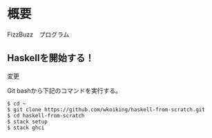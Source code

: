 ﻿# 概要

FizzBuzz　プログラム

## Haskellを開始する！

変更

Git bashから下記のコマンドを実行する。

~~~
$ cd ~
$ git clone https://github.com/wkoiking/haskell-from-scratch.git
$ cd haskell-from-scratch
$ stack setup
$ stack ghci
~~~

